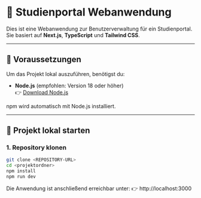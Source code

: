 # 📘 Studienportal Webanwendung

Dies ist eine Webanwendung zur Benutzerverwaltung für ein Studienportal. Sie basiert auf **Next.js**, **TypeScript** und **Tailwind CSS**.

---

## 🔧 Voraussetzungen

Um das Projekt lokal auszuführen, benötigst du:

- **Node.js** (empfohlen: Version 18 oder höher)  
  👉 [Download Node.js](https://nodejs.org/)

npm wird automatisch mit Node.js installiert.

---

## 🚀 Projekt lokal starten

### 1. Repository klonen

```bash
git clone <REPOSITORY-URL>
cd <projektordner>
npm install
npm run dev
```
Die Anwendung ist anschließend erreichbar unter:
👉 http://localhost:3000
